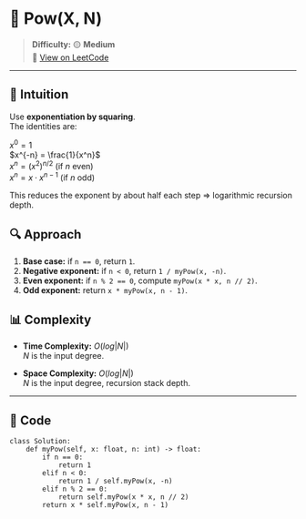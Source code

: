 
# 🧠 Pow(X, N)

> **Difficulty:** 🟡 **Medium**\
> 📎 [View on LeetCode](https://leetcode.com/problems/powx-n/description/)

---

## 📝 Intuition

Use **exponentiation by squaring**.  
The identities are:

$x^0 = 1$ \
$x^{-n} = \frac{1}{x^n}$ \
$x^n = (x^2)^{n/2}$ (if $n$ even) \
$x^n = x \cdot x^{n-1}$ (if $n$ odd) 

This reduces the exponent by about half each step ⇒ logarithmic recursion depth.

## 🔍 Approach

1. **Base case:** if `n == 0`, return `1`.
2. **Negative exponent:** if `n < 0`, return `1 / myPow(x, -n)`.
3. **Even exponent:** if `n % 2 == 0`, compute `myPow(x * x, n // 2)`.
4. **Odd exponent:** return `x * myPow(x, n - 1)`.

## 📊 Complexity

- **Time Complexity:** $O(log|N|)$  
$N$ is the input degree.


- **Space Complexity:** $O(log|N|)$  
$N$ is the input degree, recursion stack depth.

---

## 🧩 Code

```python3 []
class Solution:
    def myPow(self, x: float, n: int) -> float:
        if n == 0:
            return 1
        elif n < 0:
            return 1 / self.myPow(x, -n)
        elif n % 2 == 0:
            return self.myPow(x * x, n // 2)
        return x * self.myPow(x, n - 1)
```

